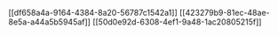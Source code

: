 [[df658a4a-9164-4384-8a20-56787c1542a1]]
[[423279b9-81ec-48ae-8e5a-a44a5b5945af]]
[[50d0e92d-6308-4ef1-9a48-1ac20805215f]]
